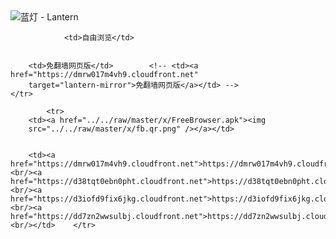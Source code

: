 

<img src="../../raw/master/x/8e0a2b81.c82003be.LanternYellow2.png" alt="蓝灯 - Lantern"/>
<table>
    <tr>
                
                <td>自由浏览</td>
        
        
        <td>免翻墙网页版</td>        <!-- <td><a href="https://dmrw017m4vh9.cloudfront.net"
        target="lantern-mirror">免翻墙网页版</a></td> -->
    </tr>
    
            <tr>
        <td><a href="../../raw/master/x/FreeBrowser.apk"><img
        src="../../raw/master/x/fb.qr.png" /></a></td>

        
        <td><a href="https://dmrw017m4vh9.cloudfront.net">https://dmrw017m4vh9.cloudfront.net</a><br/><a href="https://d38tqt0ebn0pht.cloudfront.net">https://d38tqt0ebn0pht.cloudfront.net</a><br/><a href="https://d3iofd9fix6jkg.cloudfront.net">https://d3iofd9fix6jkg.cloudfront.net</a><br/><a href="https://dd7zn2wwsulbj.cloudfront.net">https://dd7zn2wwsulbj.cloudfront.net</a><br/></td>    </tr>
</table>

